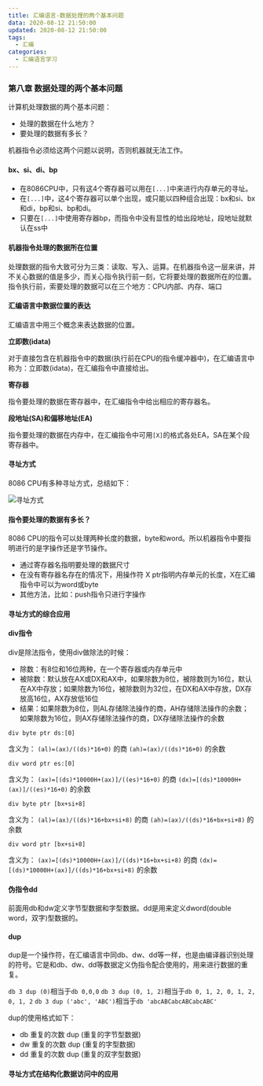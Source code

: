 ```yaml
---
title: 汇编语言-数据处理的两个基本问题
data: 2020-08-12 21:50:00
updated: 2020-08-12 21:50:00
tags:
  - 汇编
categories: 
  - 汇编语言学习
---
```


### 第八章 数据处理的两个基本问题

计算机处理数据的两个基本问题：

* 处理的数据在什么地方？
* 要处理的数据有多长？

机器指令必须给这两个问题以说明，否则机器就无法工作。

#### bx、si、di、bp

* 在8086CPU中，只有这4个寄存器可以用在`[...]`中来进行内存单元的寻址。
* 在`[...]`中，这4个寄存器可以单个出现，或只能以四种组合出现：bx和si、bx和di，bp和si、bp和di。
* 只要在`[...]`中使用寄存器bp，而指令中没有显性的给出段地址，段地址就默认在ss中

#### 机器指令处理的数据所在位置

处理数据的指令大致可分为三类：读取、写入、运算。在机器指令这一层来讲，并不关心数据的值是多少，而关心指令执行前一刻，它将要处理的数据所在的位置。指令执行前，索要处理的数据可以在三个地方：CPU内部、内存、端口

#### 汇编语言中数据位置的表达

汇编语言中用三个概念来表达数据的位置。

**立即数(idata)**

对于直接包含在机器指令中的数据(执行前在CPU的指令缓冲器中)，在汇编语言中称为：立即数(idata)，在汇编指令中直接给出。

**寄存器**

指令要处理的数据在寄存器中，在汇编指令中给出相应的寄存器名。

**段地址(SA)和偏移地址(EA)**

指令要处理的数据在内存中，在汇编指令中可用`[X]`的格式各处EA，SA在某个段寄存器中。

#### 寻址方式

8086 CPU有多种寻址方式，总结如下：

![寻址方式](../images/assembly_8_2.png)

#### 指令要处理的数据有多长？

8086 CPU的指令可以处理两种长度的数据，byte和word。所以机器指令中要指明进行的是字操作还是字节操作。

* 通过寄存器名指明要处理的数据尺寸
* 在没有寄存器名存在的情况下，用操作符 X ptr指明内存单元的长度，X在汇编指令中可以为word或byte
* 其他方法，比如：push指令只进行字操作

#### 寻址方式的综合应用

#### div指令

div是除法指令，使用div做除法的时候：

* 除数：有8位和16位两种，在一个寄存器或内存单元中
* 被除数：默认放在AX或DX和AX中，如果除数为8位，被除数则为16位，默认在AX中存放；如果除数为16位，被除数则为32位，在DX和AX中存放，DX存放高16位，AX存放低16位
* 结果：如果除数为8位，则AL存储除法操作的商，AH存储除法操作的余数；如果除数为16位，则AX存储除法操作的商，DX存储除法操作的余数

```
div byte ptr ds:[0]
```
含义为：
`(al)=(ax)/((ds)*16+0)` 的商
`(ah)=(ax)/((ds)*16+0)` 的余数

```
div word ptr es:[0]
```
含义为：
`(ax)=[(ds)*10000H+(ax)]/((es)*16+0)` 的商
`(dx)=[(ds)*10000H+(ax)]/((es)*16+0)` 的余数

```
div byte ptr [bx+si+8]
```
含义为：
`(al)=(ax)/((ds)*16+bx+si+8)` 的商
`(ah)=(ax)/((ds)*16+bx+si+8)` 的余数

```
div word ptr [bx+si+8]
```
含义为：
`(ax)=[(ds)*10000H+(ax)]/((ds)*16+bx+si+8)` 的商
`(dx)=[(ds)*10000H+(ax)]/((ds)*16+bx+si+8)` 的余数

#### 伪指令dd

前面用db和dw定义字节型数据和字型数据。dd是用来定义dword(double word，双字)型数据的。

#### dup

dup是一个操作符，在汇编语言中同db、dw、dd等一样，也是由编译器识别处理的符号。它是和db、dw、dd等数据定义伪指令配合使用的，用来进行数据的重复。

`db 3 dup (0)`相当于`db 0,0,0`
`db 3 dup (0, 1, 2)`相当于`db 0, 1, 2, 0, 1, 2, 0, 1, 2`
`db 3 dup ('abc', 'ABC')`相当于`db 'abcABCabcABCabcABC'`

dup的使用格式如下：

* db 重复的次数 dup (重复的字节型数据)
* dw 重复的次数 dup (重复的字型数据)
* dd 重复的次数 dup (重复的双字型数据)

#### 寻址方式在结构化数据访问中的应用
